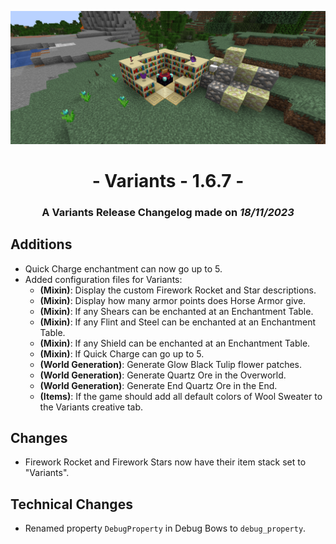 ![Additions and Changes from 1.6.7](changelog_167.png)

# <center>- Variants - 1.6.7 -</center>
### <center>A Variants Release Changelog made on *18/11/2023*</center>

## Additions
- Quick Charge enchantment can now go up to 5.
- Added configuration files for Variants:
    - **(Mixin)**: Display the custom Firework Rocket and Star descriptions.
    - **(Mixin)**: Display how many armor points does Horse Armor give.
    - **(Mixin)**: If any Shears can be enchanted at an Enchantment Table.
    - **(Mixin)**: If any Flint and Steel can be enchanted at an Enchantment Table.
    - **(Mixin)**: If any Shield can be enchanted at an Enchantment Table.
    - **(Mixin)**: If Quick Charge can go up to 5.
    - **(World Generation)**: Generate Glow Black Tulip flower patches.
    - **(World Generation)**: Generate Quartz Ore in the Overworld.
    - **(World Generation)**: Generate End Quartz Ore in the End.
    - **(Items)**: If the game should add all default colors of Wool Sweater to the Variants creative tab.

## Changes
- Firework Rocket and Firework Stars now have their item stack set to "Variants".

## Technical Changes
- Renamed property ```DebugProperty``` in Debug Bows to ```debug_property```.